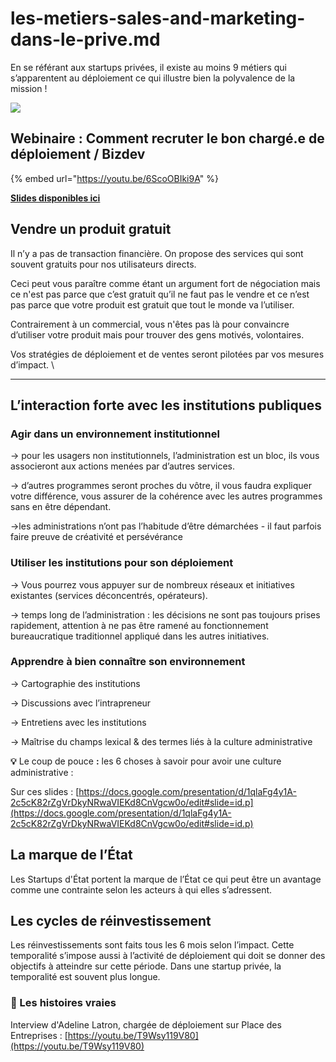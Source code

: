 # les-metiers-sales-and-marketing-dans-le-prive.md

En se référant aux startups privées, il existe au moins 9 métiers qui s’apparentent au déploiement ce qui illustre bien la polyvalence de la mission !

![](https://lh4.googleusercontent.com/kZ2IifEps-y0I1BentHbMAVBJ84k9N0hQm-JBqkQ2ak6jhYRsfIKAmOwBj-0Poo23HX6XmoKeQ4Gwe3ZupzlpUsJ8aLIEenhaN2VEg0xFrnOSCRaBU-ZzewfKZPxLugt5pVjKa51)

## Webinaire : Comment recruter le bon chargé.e de déploiement / Bizdev

{% embed url="https://youtu.be/6ScoOBIki9A" %}

[**Slides disponibles ici**](https://docs.google.com/presentation/d/1C7plE4uDKzLWeIdoF82zvFtaua0uAnB1xtQmstwnAc8/edit?usp=sharing)

## **Vendre un produit gratuit**

Il n’y a pas de transaction financière. On propose des services qui sont souvent gratuits pour nos utilisateurs directs.

Ceci peut vous paraître comme étant un argument fort de négociation mais ce n'est pas parce que c’est gratuit qu’il ne faut pas le vendre et ce n’est pas parce que votre produit est gratuit que tout le monde va l’utiliser.

Contrairement à un commercial, vous n'êtes pas là pour convaincre d’utiliser votre produit mais pour trouver des gens motivés, volontaires.

Vos stratégies de déploiement et de ventes seront pilotées par vos mesures d’impact. \\

***

## **L’interaction forte avec les institutions publiques**

### **Agir dans un environnement institutionnel**

→ pour les usagers non institutionnels, l’administration est un bloc, ils vous associeront aux actions menées par d’autres services.

→ d’autres programmes seront proches du vôtre, il vous faudra expliquer votre différence, vous assurer de la cohérence avec les autres programmes sans en être dépendant.

→les administrations n’ont pas l’habitude d’être démarchées - il faut parfois faire preuve de créativité et persévérance

### **Utiliser les institutions pour son déploiement**

→ Vous pourrez vous appuyer sur de nombreux réseaux et initiatives existantes (services déconcentrés, opérateurs).

→ temps long de l’administration : les décisions ne sont pas toujours prises rapidement, attention à ne pas être ramené au fonctionnement bureaucratique traditionnel appliqué dans les autres initiatives.

### **Apprendre à bien connaître son environnement**

→ Cartographie des institutions

→ Discussions avec l’intrapreneur

→ Entretiens avec les institutions

→ Maîtrise du champs lexical & des termes liés à la culture administrative

**💡** Le coup de pouce **:** les 6 choses à savoir pour avoir une culture administrative :

Sur ces slides : [https://docs.google.com/presentation/d/1qlaFg4y1A-2c5cK82rZgVrDkyNRwaVIEKd8CnVgcw0o/edit#slide=id.p](https://docs.google.com/presentation/d/1qlaFg4y1A-2c5cK82rZgVrDkyNRwaVIEKd8CnVgcw0o/edit#slide=id.p)

## **La marque de l’État**

Les Startups d'État portent la marque de l’État ce qui peut être un avantage comme une contrainte selon les acteurs à qui elles s’adressent.

## **Les cycles de réinvestissement**

Les réinvestissements sont faits tous les 6 mois selon l’impact. Cette temporalité s’impose aussi à l’activité de déploiement qui doit se donner des objectifs à atteindre sur cette période. Dans une startup privée, la temporalité est souvent plus longue.

### **📖 Les histoires vraies**

Interview d'Adeline Latron, chargée de déploiement sur Place des Entreprises : [https://youtu.be/T9Wsy119V80](https://youtu.be/T9Wsy119V80)
